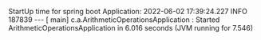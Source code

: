 StartUp time for spring boot Application: 2022-06-02 17:39:24.227  INFO 187839 --- [           main] c.a.ArithmeticOperationsApplication      : Started ArithmeticOperationsApplication in 6.016 seconds (JVM running for 7.546)
